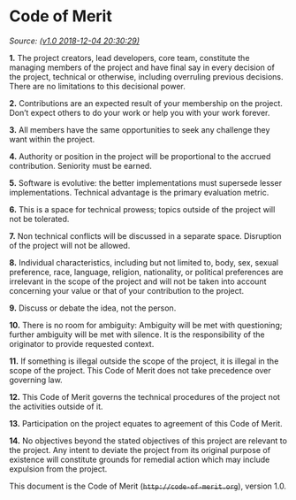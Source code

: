 # Code of Merit
<i>Source: [(v1.0 2018-12-04 20:30:29)](http://web.archive.org/web/20181204203029/http://code-of-merit.org/)</i>

**1.** The project creators, lead developers, core team, constitute the managing members of the project and have final say in every decision of the project, technical or otherwise, including overruling previous decisions. There are no limitations to this decisional power.

**2.** Contributions are an expected result of your membership on the project. Don’t expect others to do your work or help you with your work forever.

**3.** All members have the same opportunities to seek any challenge they want within the project.

**4.** Authority or position in the project will be proportional to the accrued contribution. Seniority must be earned.

**5.** Software is evolutive: the better implementations must supersede lesser implementations. Technical advantage is the primary evaluation metric.

**6.** This is a space for technical prowess; topics outside of the project will not be tolerated.

**7.** Non technical conflicts will be discussed in a separate space. Disruption of the project will not be allowed.

**8.** Individual characteristics, including but not limited to, body, sex, sexual preference, race, language, religion, nationality, or political preferences are irrelevant in the scope of the project and will not be taken into account concerning your value or that of your contribution to the project.

**9.** Discuss or debate the idea, not the person.

**10.** There is no room for ambiguity: Ambiguity will be met with questioning; further ambiguity will be met with silence. It is the responsibility of the originator to provide requested context.

**11.** If something is illegal outside the scope of the project, it is illegal in the scope of the project. This Code of Merit does not take precedence over governing law.

**12.** This Code of Merit governs the technical procedures of the project not the activities outside of it.

**13.** Participation on the project equates to agreement of this Code of Merit.

**14.** No objectives beyond the stated objectives of this project are relevant to the project. Any intent to deviate the project from its original purpose of existence will constitute grounds for remedial action which may include expulsion from the project.

This document is the Code of Merit (<strike>`http://code-of-merit.org`</strike>), version 1.0.